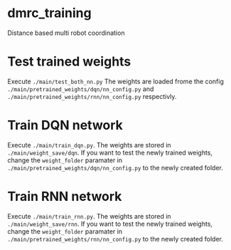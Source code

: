 # dmrc_training
Distance based multi robot coordination
# Test trained weights
Execute ``` ./main/test_both_nn.py ```
The weights are loaded frome the config ``./main/pretrained_weights/dqn/nn_config.py`` and ``./main/pretrained_weights/rnn/nn_config.py`` respectivly.

# Train DQN network
Execute ``` ./main/train_dqn.py ```. The weights are stored in ``./main/weight_save/dqn``. If you want to test the newly trained weights, change the ``weight_folder`` paramater in ``./main/pretrained_weights/dqn/nn_config.py`` to the newly created folder.

# Train RNN network
Execute ``` ./main/train_rnn.py ```. The weights are stored in ``./main/weight_save/rnn``. If you want to test the newly trained weights, change the ``weight_folder`` paramater in ``./main/pretrained_weights/rnn/nn_config.py`` to the newly created folder.
